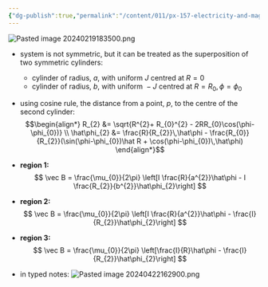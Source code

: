 ```yaml
---
{"dg-publish":true,"permalink":"/content/011/px-157-electricity-and-magnetism/px-157-c-magnetic-fields/px-157-c4d-magnetic-field-on-a-long-cylindrical-wire-with-a-hole/","noteIcon":"1","created":"2024-10-01T18:27:10.206+01:00","updated":"2024-11-26T20:09:43.413+00:00"}
---
```


![Pasted image 20240219183500.png](/img/user/pics/Pasted%20image%2020240219183500.png)
- system is not symmetric, but it can be treated as the superposition of two symmetric cylinders:
	- cylinder of radius, $a$, with uniform $J$ centred at $R=0$
	- cylinder of radius, $b$, with uniform ${} -J$ centred at $R=R_{0}, \phi=\phi_{0}$ 
- using cosine rule, the distance from a point, $p$, to the centre of the second cylinder:
$$\begin{align*}
		R_{2} &= \sqrt{R^{2}+ R_{0}^{2} - 2RR_{0}\cos(\phi-\phi_{0})} \\
		\hat\phi_{2} &= \frac{R}{R_{2}}\,\hat\phi - \frac{R_{0}}{R_{2}}(\sin(\phi-\phi_{0})\hat R + \cos(\phi-\phi_{0})\,\hat\phi)
\end{align*}$$
- **region 1:**
$$
\vec B = \frac{\mu_{0}}{2\pi} \left[I \frac{R}{a^{2}}\hat\phi - I \frac{R_{2}}{b^{2}}\hat\phi_{2}\right]
$$
- **region 2:**
$$
\vec B = \frac{\mu_{0}}{2\pi} \left[I \frac{R}{a^{2}}\hat\phi - \frac{I}{R_{2}}\hat\phi_{2}\right]
$$
- **region 3:**
$$
\vec B = \frac{\mu_{0}}{2\pi} \left[\frac{I}{R}\hat\phi - \frac{I}{R_{2}}\hat\phi_{2}\right]
$$

- in typed notes:
![Pasted image 20240422162900.png](/img/user/pics/Pasted%20image%2020240422162900.png)